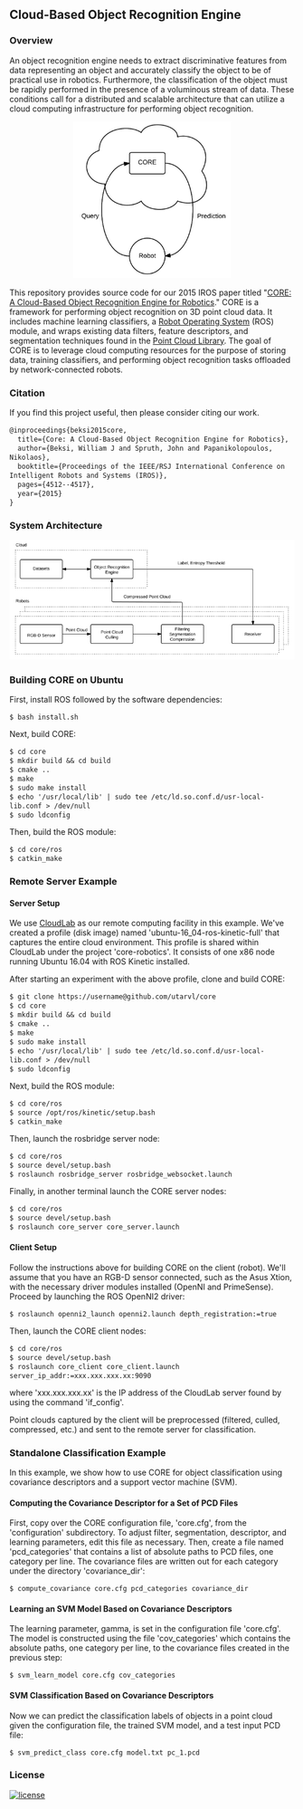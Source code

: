 ## Cloud-Based Object Recognition Engine 

### Overview
An object recognition engine needs to extract discriminative features from data
representing an object and accurately classify the object to be of practical use
in robotics. Furthermore, the classification of the object must be rapidly
performed in the presence of a voluminous stream of data. These conditions call
for a distributed and scalable architecture that can utilize a cloud computing
infrastructure for performing object recognition.

<p align="center">
<img src='./misc/core_overview.png'>
</p>

This repository provides source code for our 2015 IROS paper titled "[CORE: A
Cloud-Based Object Recognition Engine for
Robotics](https://www.researchgate.net/profile/William-Beksi/publication/308837835_CORE_A_Cloud-based_Object_Recognition_Engine_for_robotics/links/60b1d562299bf1f6d5804dd7/CORE-A-Cloud-based-Object-Recognition-Engine-for-robotics.pdf)."
CORE is a framework for performing object recognition on 3D point cloud data. It
includes machine learning classifiers, a [Robot Operating
System](https://www.ros.org/) (ROS) module, and wraps existing data filters,
feature descriptors, and segmentation techniques found in the [Point Cloud
Library](https://pointclouds.org/). The goal of CORE is to leverage cloud
computing resources for the purpose of storing data, training classifiers, and
performing object recognition tasks offloaded by network-connected robots.

### Citation

If you find this project useful, then please consider citing our work.

```
@inproceedings{beksi2015core,
  title={Core: A Cloud-Based Object Recognition Engine for Robotics},
  author={Beksi, William J and Spruth, John and Papanikolopoulos, Nikolaos},
  booktitle={Proceedings of the IEEE/RSJ International Conference on Intelligent Robots and Systems (IROS)},
  pages={4512--4517},
  year={2015}
}
```

### System Architecture

<p align="center">
<img src="./misc/core_architecture.png">
</p>

### Building CORE on Ubuntu

First, install ROS followed by the software dependencies:                                                                                                        

    $ bash install.sh 

Next, build CORE:

    $ cd core  
    $ mkdir build && cd build  
    $ cmake ..  
    $ make  
    $ sudo make install  
    $ echo '/usr/local/lib' | sudo tee /etc/ld.so.conf.d/usr-local-lib.conf > /dev/null  
    $ sudo ldconfig  

Then, build the ROS module:

    $ cd core/ros  
    $ catkin_make

### Remote Server Example

#### Server Setup 

We use [CloudLab](https://www.cloudlab.us/) as our remote computing facility in
this example. We've created a profile (disk image) named
'ubuntu-16\_04-ros-kinetic-full' that captures the entire cloud environment.
This profile is shared within CloudLab under the project 'core-robotics'. It
consists of one x86 node running Ubuntu 16.04 with ROS Kinetic installed.

After starting an experiment with the above profile, clone and build CORE:

    $ git clone https://username@github.com/utarvl/core  
    $ cd core  
    $ mkdir build && cd build  
    $ cmake ..  
    $ make  
    $ sudo make install  
    $ echo '/usr/local/lib' | sudo tee /etc/ld.so.conf.d/usr-local-lib.conf > /dev/null  
    $ sudo ldconfig  

Next, build the ROS module:

    $ cd core/ros  
    $ source /opt/ros/kinetic/setup.bash  
    $ catkin_make  

Then, launch the rosbridge server node:

    $ cd core/ros   
    $ source devel/setup.bash   
    $ roslaunch rosbridge_server rosbridge_websocket.launch  

Finally, in another terminal launch the CORE server nodes:

    $ cd core/ros   
    $ source devel/setup.bash   
    $ roslaunch core_server core_server.launch  

#### Client Setup 

Follow the instructions above for building CORE on the client (robot). We'll
assume that you have an RGB-D sensor connected, such as the Asus Xtion, with the
necessary driver modules installed (OpenNI and PrimeSense). Proceed by launching
the ROS OpenNI2 driver:

    $ roslaunch openni2_launch openni2.launch depth_registration:=true 

Then, launch the CORE client nodes: 

    $ cd core/ros   
    $ source devel/setup.bash   
    $ roslaunch core_client core_client.launch server_ip_addr:=xxx.xxx.xxx.xx:9090

where 'xxx.xxx.xxx.xx' is the IP address of the CloudLab server found by using
the command 'if\_config'.

Point clouds captured by the client will be preprocessed (filtered, culled, 
compressed, etc.) and sent to the remote server for classification.

### Standalone Classification Example

In this example, we show how to use CORE for object classification using
covariance descriptors and a support vector machine (SVM).

#### Computing the Covariance Descriptor for a Set of PCD Files

First, copy over the CORE configuration file, 'core.cfg', from the 
'configuration' subdirectory. To adjust filter, segmentation, descriptor, and 
learning parameters, edit this file as necessary. Then, create a file named 
'pcd\_categories' that contains a list of absolute paths to PCD files, one 
category per line. The covariance files are written out for each category under 
the directory 'covariance\_dir':

    $ compute_covariance core.cfg pcd_categories covariance_dir  

#### Learning an SVM Model Based on Covariance Descriptors

The learning parameter, gamma, is set in the configuration file 'core.cfg'. The
model is constructed using the file 'cov\_categories' which contains the
absolute paths, one category per line, to the covariance files created in the
previous step:

    $ svm_learn_model core.cfg cov_categories  

#### SVM Classification Based on Covariance Descriptors

Now we can predict the classification labels of objects in a point cloud given 
the configuration file, the trained SVM model, and a test input PCD file:

    $ svm_predict_class core.cfg model.txt pc_1.pcd 

### License 

[![license](https://img.shields.io/badge/license-Apache%202-blue)](https://github.com/robotic-vision-lab/Cloud-Object-Recognition-Engine/blob/master/LICENSE)
